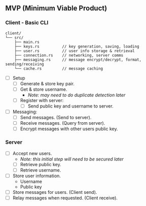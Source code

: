 ## MVP (Minimum Viable Product)
### Client - Basic CLI
```
client/
└── src/
    ├── main.rs
    ├── keys.rs          // key generation, saving, loading
    ├── user.rs          // user info storage & retrieval
    ├── connection.rs    // networking, server comms
    ├── messaging.rs     // message encrypt/decrypt, format, sending/receiving
    └── cache.rs         // message caching
```
- [ ] Setup
	- [ ] Generate & store key pair.
	- [ ] Get & store username.
		- *Note: may need to do duplicate detection later*
	- [ ] Register with server:
		- [ ] Send public key and username to server.
- [ ] Messaging:
	- [ ] Send messages. (Send to server).
	- [ ] Receive messages. (Query from server).
	- [ ] Encrypt messages with other users public key.
### Server
- [ ] Accept new users.
	- *Note: this initial step will need to be secured later*
	- [ ] Retrieve public key.
	- [ ] Retrieve username.
- [ ] Store user information.
	- Username
	- Public key
- [ ] Store messages for users. (Client send).
- [ ] Relay messages when requested. (Client receive).